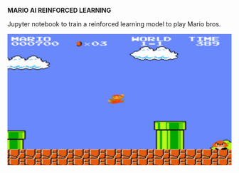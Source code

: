 <b>MARIO AI REINFORCED LEARNING</b>

<p>Jupyter notebook to train a reinforced learning model to play Mario bros.</p> 

![SAMPLE IMG](sampleImg.jpg?raw=true "Sample Img")
